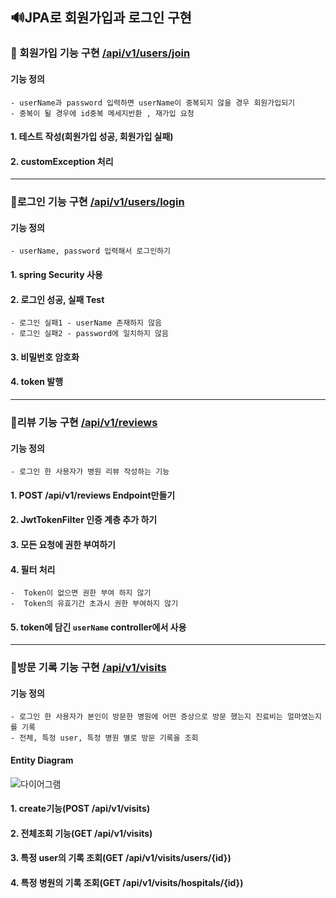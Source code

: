 ## 🔊JPA로 회원가입과 로그인 구현


### 📌 회원가입 기능 구현 [/api/v1/users/join]()
#### 기능 정의 
    - userName과 password 입력하면 userName이 중복되지 않을 경우 회원가입되기
    - 중복이 될 경우에 id중복 메세지반환 , 재가입 요청


#### 1. 테스트 작성(회원가입 성공, 회원가입 실패)
#### 2. customException 처리

***

### 📌로그인 기능 구현 [/api/v1/users/login]()
#### 기능 정의
    - userName, password 입력해서 로그인하기


#### 1. spring Security 사용
#### 2. 로그인 성공, 실패 Test
    - 로그인 실패1 - userName 존재하지 않음
    - 로그인 실패2 - password에 일치하지 않음
#### 3. 비밀번호 암호화
#### 4. token 발행

***

### 📌리뷰 기능 구현 [/api/v1/reviews]()

#### 기능 정의
    - 로그인 한 사용자가 병원 리뷰 작성하는 기능
    

#### 1. POST /api/v1/reviews Endpoint만들기
#### 2. JwtTokenFilter 인증 계층 추가 하기
#### 3. 모든 요청에 권한 부여하기
#### 4. 필터 처리
    -  Token이 없으면 권한 부여 하지 않기
    -  Token의 유효기간 초과시 권한 부여하지 않기
#### 5. token에 담긴 `userName` controller에서 사용 

***

### 📌방문 기록 기능 구현 [/api/v1/visits]()

#### 기능 정의
    - 로그인 한 사용자가 본인이 방문한 병원에 어떤 증상으로 방문 했는지 진료비는 얼마였는지를 기록
    - 전체, 특정 user, 특정 병원 별로 방문 기록을 조회
#### Entity Diagram
![다이어그램](https://user-images.githubusercontent.com/114658792/206084579-b4467589-a985-4229-84e2-3b1b72c0abc9.png)


#### 1. create기능(POST /api/v1/visits)
#### 2. 전체조회 기능(GET /api/v1/visits)
#### 3. 특정 user의 기록 조회(GET /api/v1/visits/users/{id})
#### 4. 특정 병원의 기록 조회(GET /api/v1/visits/hospitals/{id})

